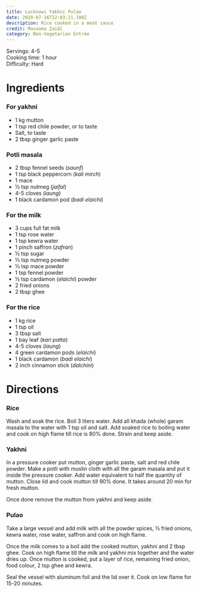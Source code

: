 ```yaml
---
title: Lucknowi Yakhni Pulao
date: 2020-07-16T22:03:21.108Z
description: Rice cooked in a meat sauce
credit: Masooma Zaidi
category: Non-Vegetarian Entrée
---
```

Servings: 4-5  
Cooking time: 1 hour  
Difficulty: Hard  

# Ingredients

### For yakhni
* 1 kg mutton
* 1 tsp red chile powder, or to taste
* Salt, to taste
* 2 tbsp ginger garlic paste

### Potli masala
* 2 tbsp fennel seeds (_saunf_)
* 1 tsp black peppercorn (_kali mirch_)
* 1 mace
* ⅓ tsp nutmeg (_jaifal_)
* 4-5 cloves (_laung_)
* 1 black cardamon pod (_badi elaichi_)

### For the milk
* 3 cups full fat milk
* 1 tsp rose water
* 1 tsp kewra water
* 1 pinch saffron (_zafran_)
* ½ tsp sugar
* ⅓ tsp nutmeg powder
* ⅓ tsp mace powder
* 1 tsp fennel powder
* ½ tsp cardamon (_elaichi_) powder
* 2 fried onions
* 2 tbsp ghee

### For the rice
* 1 kg rice
* 1 tsp oil
* 3 tbsp salt
* 1 bay leaf (_kari patta_)
* 4-5 cloves (_laung_)
* 4 green cardamon pods (_elaichi_)
* 1 black cardamon (_badi elaichi_)
* 2 inch cinnamon stick (_dalchini_)

# Directions

### Rice
Wash and soak the rice. Boil 3 liters water. Add all khada (whole) garam masala to the water with 1 tsp oil and salt. Add soaked rice to boiling water and cook on high flame till rice is 80% done. Strain and keep aside.

### Yakhni
In a pressure cooker put mutton, ginger garlic paste, salt and red chile powder. Make a potli with muslin cloth with all the garam masala and put it inside the pressure cooker. Add water equivalent to half the quantity of mutton. Close lid and cook mutton till 90% done. It takes around 20 min for fresh mutton.

Once done remove the mutton from yakhni and keep aside.

### Pulao
Take a large vessel and add milk with all the powder spices, ½ fried onions, kewra water, rose water, saffron and cook on high flame.

Once the milk comes to a boil add the cooked mutton, yakhni and 2 tbsp ghee. Cook on high flame till the milk and yakhni mix together and the water dries up. Once mutton is cooked, put a layer of rice, remaining fried onion, food colour, 2 tsp ghee and kewra.

Seal the vessel with aluminum foil and the lid over it. Cook on low flame for 15-20 minutes.
